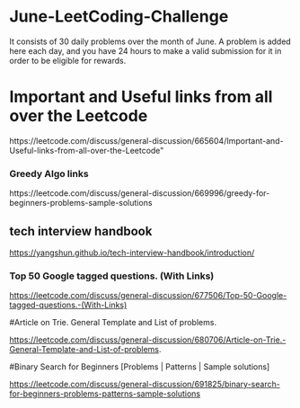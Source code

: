 # June-LeetCoding-Challenge
It consists of 30 daily problems over the month of June. A problem is added here each day, and you have 24 hours to make a valid submission for it in order to be eligible for rewards.


<h1>Important and Useful links from all over the Leetcode</h1>
https://leetcode.com/discuss/general-discussion/665604/Important-and-Useful-links-from-all-over-the-Leetcode"

<h3>Greedy Algo links </h3>
 https://leetcode.com/discuss/general-discussion/669996/greedy-for-beginners-problems-sample-solutions

<h2>tech interview handbook</h2>

https://yangshun.github.io/tech-interview-handbook/introduction/

<h3>Top 50 Google tagged questions. (With Links)</h3>

https://leetcode.com/discuss/general-discussion/677506/Top-50-Google-tagged-questions.-(With-Links)

#Article on Trie. General Template and List of problems.

https://leetcode.com/discuss/general-discussion/680706/Article-on-Trie.-General-Template-and-List-of-problems.


#Binary Search for Beginners [Problems | Patterns | Sample solutions]

https://leetcode.com/discuss/general-discussion/691825/binary-search-for-beginners-problems-patterns-sample-solutions
